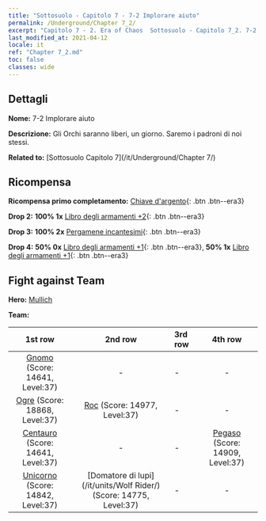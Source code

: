 ```yaml
---
title: "Sottosuolo - Capitolo 7 - 7-2 Implorare aiuto"
permalink: /Underground/Chapter 7_2/
excerpt: "Capitolo 7 - 2. Era of Chaos  Sottosuolo - Capitolo 7_2. 7-2 Implorare aiuto"
last_modified_at: 2021-04-12
locale: it
ref: "Chapter 7_2.md"
toc: false
classes: wide
---
```


## Dettagli

 **Nome:** 7-2 Implorare aiuto

 **Descrizione:** Gli Orchi saranno liberi, un giorno. Saremo i padroni di noi stessi.

 **Related to:** [Sottosuolo Capitolo 7](/it/Underground/Chapter 7/)

## Ricompensa

 **Ricompensa primo completamento:** [Chiave d'argento](/it/Items/con_693/){: .btn .btn--era3}

 **Drop 2:** **100% 1x** [Libro degli armamenti +2](/it/Items/mat_32/){: .btn .btn--era3}

 **Drop 3:** **100% 2x** [Pergamene incantesimi](/it/Items/con_694/){: .btn .btn--era3}

 **Drop 4:** **50% 0x** [Libro degli armamenti +1](/it/Items/mat_25/){: .btn .btn--era3}, **50% 1x** [Libro degli armamenti +1](/it/Items/mat_25/){: .btn .btn--era3}


## Fight against Team
 **Hero:** [Mullich](/it/heroes/Mullich/)

 **Team:**


  | 1st row | 2nd row | 3rd row | 4th row |
  |:----:|:----:|:----|:----:|
  | [Gnomo](/it/units/Dwarf/) (Score: 14641, Level:37)  | - | - | - |
  | [Ogre](/it/units/Ogre/) (Score: 18868, Level:37)  | [Roc](/it/units/Roc/) (Score: 14977, Level:37)  | - | - |
  | [Centauro](/it/units/Centaur/) (Score: 14641, Level:37)  | - | - | [Pegaso](/it/units/Pegasus/) (Score: 14909, Level:37)  |
  | [Unicorno](/it/units/Unicorn/) (Score: 14842, Level:37)  | [Domatore di lupi](/it/units/Wolf Rider/) (Score: 14775, Level:37)  | - | - |


